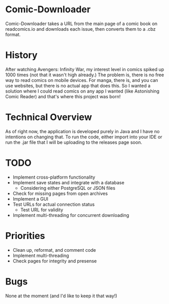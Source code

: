# Comic-Downloader
Comic-Downloader takes a URL from the main page of a comic book on readcomics.io and downloads each issue, then converts them to a .cbz format.

# History
After watching Avengers: Infinity War, my interest level in comics spiked up 1000 times (not that it wasn't high already.) The problem is, there is no free way to read comics on mobile devices. For manga, there is, and you can use websites, but there is no actual app that does this. So I wanted a solution where I could read comics on any app I wanted (like Astonishing Comic Reader) and that's where this project was born!

# Technical Overview
As of right now, the application is developed purely in Java and I have no intentions on changing that. To run the code, either import into your IDE or run the .jar file that I will be uploading to the releases page soon. 

# TODO
- Implement cross-platform functionality
- Implement save states and integrate with a database
  - Considering either PostgreSQL or JSON files
- Check for missing pages from open archives
- Implement a GUI
- Test URLs for actual connection status
  - Test URL for validity
- Implement multi-threading for concurrent downloading

# Priorities
 - Clean up, reformat, and comment code
 - Implement multi-threading
 - Check pages for integrity and presense

# Bugs
None at the moment (and I'd like to keep it that way!)
